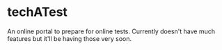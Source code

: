 # techATest
An online portal to prepare for online tests. Currently doesn't have much features but it'll be having those very soon.
